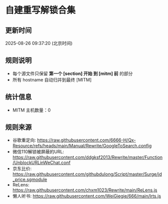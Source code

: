 # 自建重写解锁合集

## 更新时间
2025-08-26 09:37:20 (北京时间)

## 规则说明
- 每个源文件只保留 **第一个 [section] 开始 到 [mitm] 前** 的部分
- 所有 hostname 自动归并到最终 [MITM]

## 统计信息
- MITM 主机数量：0

## 规则来源
- 谷歌重定向: https://raw.githubusercontent.com/6666-H/Qx-Resource/refs/heads/main/Manual/Rewrite/GoogleToSearch.config
- 微信110解锁被屏蔽的URL: https://raw.githubusercontent.com/ddgksf2013/Rewrite/master/Function/UnblockURLinWeChat.conf
- 京东比价: https://raw.githubusercontent.com/githubdulong/Script/master/Surge/jd_price.sgmodule
- ReLens: https://raw.githubusercontent.com/chxm1023/Rewrite/main/ReLens.js
- 懒人听书: https://raw.githubusercontent.com/WeiGiegie/666/main/lrts.js
